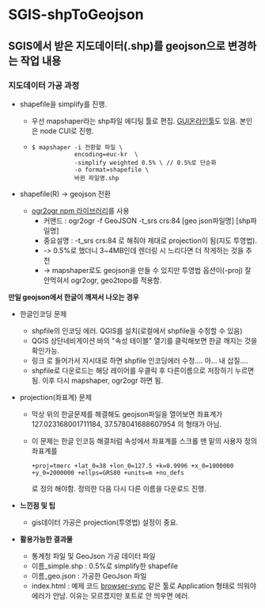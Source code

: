 # SGIS-shpToGeojson
## SGIS에서 받은 지도데이터(.shp)를 geojson으로 변경하는 작업 내용


### 지도데이터 가공 과정
- shapefile을 simplify를 진행. 
  - 우선 mapshaper라는 shp파일 에디팅 툴로 편집. [GUI온라인툴](http://mapshaper.org/)도 있음. 본인은 node CUI로 진행. 

  - ```
    $ mapshaper -i 전환할 파일 \
                encoding=euc-kr  \
                -simplify weighted 0.5% \ // 0.5%로 단순화
                -o format=shapefile \
                바뀐 파일명.shp
    ```            

- shapefile(R) -> geojson 전환
  - [ogr2ogr npm 라이브러리](https://www.npmjs.com/package/ogr2ogr)를 사용 
    - 커맨드 : ogr2ogr -f GeoJSON -t_srs crs:84 [geo json파일명] [shp파일명] 
    - 중요설명 : -t_srs crs:84 로 해줘야 제대로 projection이 됨(지도 투영법).
    - -> 0.5%로 했더니 3~4MB인데 렌더링 시 느리다면 더 작게하는 것을 추천
    - -> mapshaper로도 geojson을 만들 수 있지만 투영법 옵션이(-proj) 잘 안먹혀서 ogr2ogr, geo2topo를 적용함.



**만일 geojson에서 한글이 깨져서 나오는 경우**
- 한글인코딩 문제
  - shpfile의 인코딩 에러. QGIS를 설치(로컬에서 shpfile을 수정할 수 있음)
  - QGIS 상단네비게이션 바의 "속성 테이블" 열기를 클릭해보면 한글 깨지는 것을 확인가능.
  - 링크 로 들어가서 지시대로 하면 shpfile 인코딩에러 수정.... 아... 내 삽질.... 
  - shpfile로 다운로드는 해당 레이어를 우클릭  후 다른이름으로 저장하기 누르면 됨. 이후 다시 mapshaper, ogr2ogr 하면 됨.
- projection(좌표계) 문제
  - 막상 위의 한글문제를 해결해도 geojson파일을 열어보면 좌표계가 127.023168001711184, 37.578041688607954 의 형태가 아님. 
  - 이 문제는 한글 인코등 해결처럼 속성에서 좌표계를 스크롤 맨 밑의 사용자 정의 좌표계를 
    
    ``` +proj=tmerc +lat_0=38 +lon_0=127.5 +k=0.9996 +x_0=1000000 +y_0=2000000 +ellps=GRS80 +units=m +no_defs ```

    로 정의 해야함. 정의한 다음 다시 다른 이름을 다운로드 진행.

- **느낀점 및 팁**
  - gis데이터 가공은 projection(투영법) 설정이 중요.


- **활용가능한 결과물**
  - 통계청 파일 및 GeoJson 가공 데이터 파일
  - 이름_simple.shp : 0.5%로 simplify한 shapefile
  - 이름_geo.json : 가공한 GeoJson 파일
  - index.html : 예제 코드 [browser-sync](https://browsersync.io/) 같은 툴로 Application 형태로 띄워야 에러가 안남. 이유는 모르겠지만 포트로 안 띄우면 에러.
